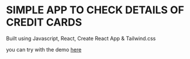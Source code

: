 # SIMPLE APP TO CHECK DETAILS OF CREDIT CARDS 

Built using Javascript, React, Create React App & Tailwind.css

you can try with the demo [here]()